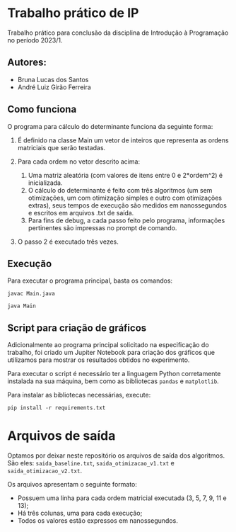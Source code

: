 # Trabalho prático de IP

Trabalho prático para conclusão da disciplina de Introdução à Programação no período 2023/1.

## Autores:

- Bruna Lucas dos Santos
- André Luiz Girão Ferreira

## Como funciona

O programa para cálculo do determinante funciona da seguinte forma:

1. É definido na classe Main um vetor de inteiros que representa as ordens matriciais que serão testadas.

2. Para cada ordem no vetor descrito acima:

   1. Uma matriz aleatória (com valores de itens entre 0 e 2\*ordem^2) é inicializada.
   2. O cálculo do determinante é feito com três algoritmos (um sem otimizações, um com otimização simples e outro com otimizações extras), seus tempos de execução são medidos em nanossegundos e escritos em arquivos .txt de saída.
   3. Para fins de debug, a cada passo feito pelo programa, informações pertinentes são impressas no prompt de comando.

3. O passo 2 é executado três vezes.

## Execução

Para executar o programa principal, basta os comandos:

```
javac Main.java
```

```
java Main
```

## Script para criação de gráficos

Adicionalmente ao programa principal solicitado na especificação do trabalho, foi criado um Jupiter Notebook para criação dos gráficos que utilizamos para mostrar os resultados obtidos no experimento.

Para executar o script é necessário ter a linguagem Python corretamente instalada na sua máquina, bem como as bibliotecas `pandas` e `matplotlib`.

Para instalar as bibliotecas necessárias, execute:

```
pip install -r requirements.txt
```

# Arquivos de saída

Optamos por deixar neste repositório os arquivos de saída dos algoritmos. São eles: `saida_baseline.txt`, `saida_otimizacao_v1.txt` e `saida_otimizacao_v2.txt`.

Os arquivos apresentam o seguinte formato:

- Possuem uma linha para cada ordem matricial executada (3, 5, 7, 9, 11 e 13);
- Há três colunas, uma para cada execução;
- Todos os valores estão expressos em nanossegundos.
